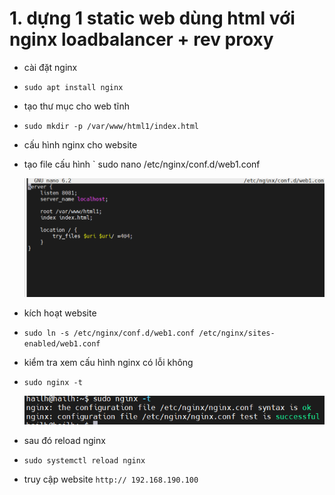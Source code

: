 # 1. dựng 1 static web dùng html với nginx loadbalancer + rev proxy

- cài đặt nginx 
- `sudo apt install nginx ` 
- tạo thư mục cho web tĩnh 
- `sudo mkdir -p /var/www/html1/index.html`
- cấu hình nginx cho website
- tạo file cấu hình 
  ` sudo nano /etc/nginx/conf.d/web1.conf

  ![](../image/w.png)

- kích hoạt website 
- `sudo ln -s /etc/nginx/conf.d/web1.conf /etc/nginx/sites-enabled/web1.conf`
- kiểm tra xem cấu hình nginx có lỗi không
- `sudo nginx -t`

  ![](../image/y.png)
- sau đó reload nginx
- `sudo systemctl reload nginx`
- truy cập website 
 `http:// 192.168.190.100 `

 



